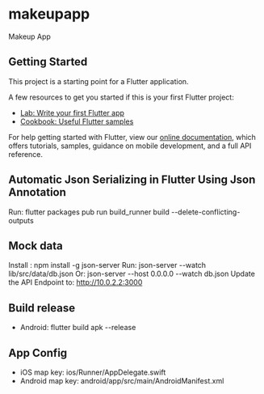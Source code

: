 # makeupapp

Makeup App

## Getting Started

This project is a starting point for a Flutter application.

A few resources to get you started if this is your first Flutter project:

- [Lab: Write your first Flutter app](https://flutter.dev/docs/get-started/codelab)
- [Cookbook: Useful Flutter samples](https://flutter.dev/docs/cookbook)

For help getting started with Flutter, view our
[online documentation](https://flutter.dev/docs), which offers tutorials,
samples, guidance on mobile development, and a full API reference.


## Automatic Json Serializing in Flutter Using Json Annotation

Run:
flutter packages pub run build_runner build --delete-conflicting-outputs
## Mock data

Install : npm install -g json-server
Run: json-server --watch lib/src/data/db.json
Or: json-server --host 0.0.0.0 --watch db.json
Update the API Endpoint to: http://10.0.2.2:3000

## Build release

- Android: flutter build apk --release


## App Config

- iOS map key: ios/Runner/AppDelegate.swift
- Android map key: android/app/src/main/AndroidManifest.xml
